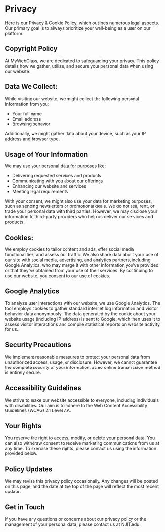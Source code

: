 # Privacy
Here is our Privacy & Cookie Policy, which outlines numerous legal aspects. Our primary goal is to always prioritize your well-being as a user on our platform.

## Copyright Policy
At MyWebClass, we are dedicated to safeguarding your privacy. This policy details how we gather, utilize, and secure your personal data when using our website.

## Data We Collect:
While visiting our website, we might collect the following personal information from you:

- Your full name
- Email address
- Browsing behavior

Additionally, we might gather data about your device, such as your IP address and browser type.

## Usage of Your Information
We may use your personal data for purposes like:

- Delivering requested services and products
- Communicating with you about our offerings
- Enhancing our website and services
- Meeting legal requirements

With your consent, we might also use your data for marketing purposes, such as sending newsletters or promotional deals. We do not sell, rent, or trade your personal data with third parties. However, we may disclose your information to third-party providers who help us deliver our services and products.

## Cookies:
We employ cookies to tailor content and ads, offer social media functionalities, and assess our traffic. We also share data about your use of our site with social media, advertising, and analytics partners, including Google Analytics, who may merge it with other information you've provided or that they've obtained from your use of their services. By continuing to use our website, you consent to our use of cookies.

## Google Analytics
To analyze user interactions with our website, we use Google Analytics. The tool employs cookies to gather standard internet log information and visitor behavior data anonymously. The data generated by the cookie about your website usage (including IP address) is sent to Google, which then uses it to assess visitor interactions and compile statistical reports on website activity for us.

## Security Precautions
We implement reasonable measures to protect your personal data from unauthorized access, usage, or disclosure. However, we cannot guarantee the complete security of your information, as no online transmission method is entirely secure.

## Accessibility Guidelines
We strive to make our website accessible to everyone, including individuals with disabilities. Our aim is to adhere to the Web Content Accessibility Guidelines (WCAG) 2.1 Level AA.

## Your Rights
You reserve the right to access, modify, or delete your personal data. You can also withdraw consent to receive marketing communications from us at any time. To exercise these rights, please contact us using the information provided below.

## Policy Updates
We may revise this privacy policy occasionally. Any changes will be posted on this page, and the date at the top of the page will reflect the most recent update.

## Get in Touch
If you have any questions or concerns about our privacy policy or the management of your personal data, please contact us at NJIT.edu.